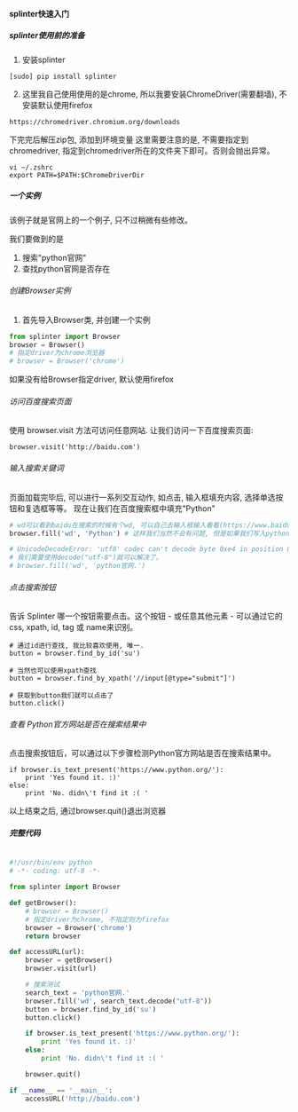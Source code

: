 #### splinter快速入门


##### splinter使用前的准备

1. 安装splinter
```shell
[sudo] pip install splinter
```

2. 这里我自己使用使用的是chrome, 所以我要安装ChromeDriver(需要翻墙), 不安装默认使用firefox
```text
https://chromedriver.chromium.org/downloads
```
下完完后解压zip包, 添加到环境变量
这里需要注意的是, 不需要指定到chromedriver, 指定到chromedriver所在的文件夹下即可。否则会抛出异常。
```shell
vi ~/.zshrc
export PATH=$PATH:$ChromeDriverDir
```

##### 一个实例

该例子就是官网上的一个例子, 只不过稍微有些修改。

我们要做到的是
  1. 搜索"python官网"
  2. 查找python官网是否存在


###### 创建Browser实例
1. 首先导入Browser类, 并创建一个实例
```python
from splinter import Browser
browser = Browser()
# 指定driver为chrome浏览器
# browser = Browser('chrome')
```
如果没有给Browser指定driver, 默认使用firefox


###### 访问百度搜索页面
使用 browser.visit 方法可访问任意网站. 让我们访问一下百度搜索页面:

```shell
browser.visit('http://baidu.com')
```


###### 输入搜索关键词
页面加载完毕后, 可以进行一系列交互动作, 如点击, 输入框填充内容, 选择单选按钮和复选框等等。
现在让我们在百度搜索框中填充"Python"

```python
# wd可以看到baidu在搜索的时候有个wd, 可以自己去输入框输入看看(https://www.baidu.com/s?wd=Python)
browser.fill('wd', 'Python') # 这样我们当然不会有问题, 但是如果我们写入python官网.带入中文就会有问题了,

# UnicodeDecodeError: 'utf8' codec can't decode byte 0xe4 in position 0: unexpected end of data
# 我们需要使用decode("utf-8")就可以解决了。
# browser.fill('wd', 'python官网.')
```


###### 点击搜索按钮

告诉 Splinter 哪一个按钮需要点击。这个按钮 - 或任意其他元素 - 可以通过它的css, xpath, id, tag 或 name来识别。


```shell
# 通过id进行查找, 我比较喜欢使用, 唯一.
button = browser.find_by_id('su')

# 当然也可以使用xpath查找
button = browser.find_by_xpath('//input[@type="submit"]')

# 获取到button我们就可以点击了
button.click()
```

###### 查看 Python官方网站是否在搜索结果中
点击搜索按钮后，可以通过以下步骤检测Python官方网站是否在搜索结果中。


```shell
if browser.is_text_present('https://www.python.org/'):
    print 'Yes found it. :)'
else:
    print 'No. didn\'t find it :( '
```

以上结束之后, 通过browser.quit()退出浏览器



##### 完整代码

```python

#!/usr/bin/env python
# -*- coding: utf-8 -*-

from splinter import Browser

def getBrowser():
    # browser = Browser()
    # 指定driver为chrome, 不指定则为firefox
    browser = Browser('chrome')
    return browser

def accessURL(url):
    browser = getBrowser()
    browser.visit(url)

    # 搜索测试
    search_text = 'python官网.'
    browser.fill('wd', search_text.decode("utf-8"))
    button = browser.find_by_id('su')
    button.click()

    if browser.is_text_present('https://www.python.org/'):
        print 'Yes found it. :)'
    else:
        print 'No. didn\'t find it :( '

    browser.quit()

if __name__ == '__main__':
    accessURL('http://baidu.com')
```
